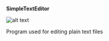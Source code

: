 <b>SimpleTextEditor</b>

![alt text](https://github.com/gurveerdhindsa/SimpleTextEditor/blob/master/Screenshots/Interface.PNG)

Program used for editing plain text files 
